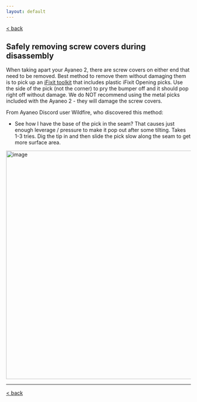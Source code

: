 ```yaml
---
layout: default
---
```

[< back](./)
## Safely removing screw covers during disassembly

When taking apart your Ayaneo 2, there are screw covers on either end that need to be removed. Best method to remove them without damaging them is to pick up an [iFixit toolkit](https://www.amazon.com/iFixit-Essential-Electronics-Toolkit-Smartphone/dp/B0964G2Y7S) that includes plastic iFixit Opening picks. Use the side of the pick (not the corner) to pry the bumper off and it should pop right off without damage. We do NOT recommend using the metal picks included with the Ayaneo 2 - they will damage the screw covers. 

From Ayaneo Discord user Wildfire, who discovered this method:

- See how I have the base of the pick in the seam? That causes just enough leverage / pressure to make it pop out after some tilting. Takes 1-3 tries. Dig the tip in and then slide the pick slow along the seam to get more surface area.

<img width="623" alt="image" src="https://user-images.githubusercontent.com/6972693/214901242-1728a4c3-20fd-4cc8-8d4b-b775e6605fa4.png">

***
[< back](./)
